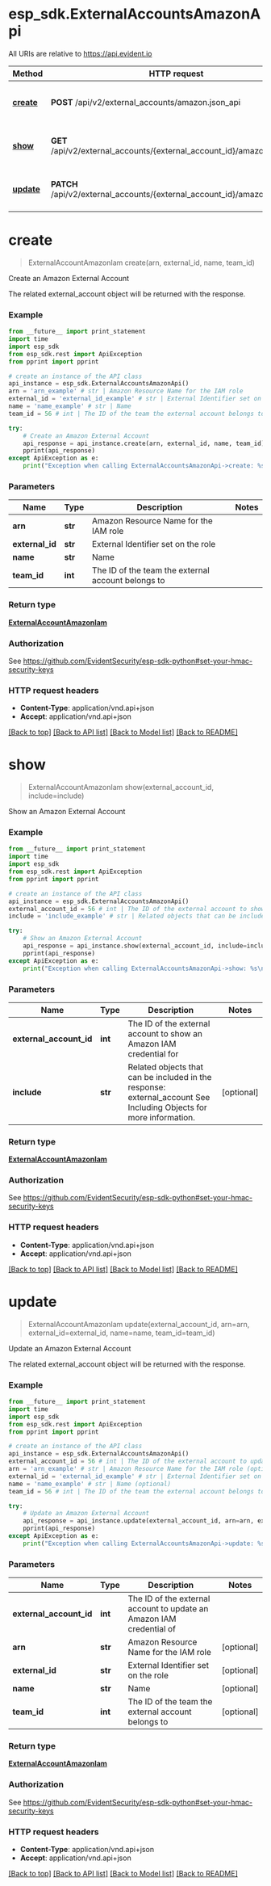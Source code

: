# esp_sdk.ExternalAccountsAmazonApi

All URIs are relative to https://api.evident.io

Method | HTTP request | Description
------------- | ------------- | -------------
[**create**](ExternalAccountsAmazonApi.md#create) | **POST** /api/v2/external_accounts/amazon.json_api | Create an Amazon External Account
[**show**](ExternalAccountsAmazonApi.md#show) | **GET** /api/v2/external_accounts/{external_account_id}/amazon.json_api | Show an Amazon External Account
[**update**](ExternalAccountsAmazonApi.md#update) | **PATCH** /api/v2/external_accounts/{external_account_id}/amazon.json_api | Update an Amazon External Account


# **create**
> ExternalAccountAmazonIam create(arn, external_id, name, team_id)

Create an Amazon External Account

 The related external_account object will be returned with the response.

### Example 
```python
from __future__ import print_statement
import time
import esp_sdk
from esp_sdk.rest import ApiException
from pprint import pprint

# create an instance of the API class
api_instance = esp_sdk.ExternalAccountsAmazonApi()
arn = 'arn_example' # str | Amazon Resource Name for the IAM role
external_id = 'external_id_example' # str | External Identifier set on the role
name = 'name_example' # str | Name
team_id = 56 # int | The ID of the team the external account belongs to

try: 
    # Create an Amazon External Account
    api_response = api_instance.create(arn, external_id, name, team_id)
    pprint(api_response)
except ApiException as e:
    print("Exception when calling ExternalAccountsAmazonApi->create: %s\n" % e)
```

### Parameters

Name | Type | Description  | Notes
------------- | ------------- | ------------- | -------------
 **arn** | **str**| Amazon Resource Name for the IAM role | 
 **external_id** | **str**| External Identifier set on the role | 
 **name** | **str**| Name | 
 **team_id** | **int**| The ID of the team the external account belongs to | 

### Return type

[**ExternalAccountAmazonIam**](ExternalAccountAmazonIam.md)

### Authorization

See https://github.com/EvidentSecurity/esp-sdk-python#set-your-hmac-security-keys

### HTTP request headers

 - **Content-Type**: application/vnd.api+json
 - **Accept**: application/vnd.api+json

[[Back to top]](#) [[Back to API list]](../README.md#documentation-for-api-endpoints) [[Back to Model list]](../README.md#documentation-for-models) [[Back to README]](../README.md)

# **show**
> ExternalAccountAmazonIam show(external_account_id, include=include)

Show an Amazon External Account



### Example 
```python
from __future__ import print_statement
import time
import esp_sdk
from esp_sdk.rest import ApiException
from pprint import pprint

# create an instance of the API class
api_instance = esp_sdk.ExternalAccountsAmazonApi()
external_account_id = 56 # int | The ID of the external account to show an Amazon IAM credential for
include = 'include_example' # str | Related objects that can be included in the response:  external_account See Including Objects for more information. (optional)

try: 
    # Show an Amazon External Account
    api_response = api_instance.show(external_account_id, include=include)
    pprint(api_response)
except ApiException as e:
    print("Exception when calling ExternalAccountsAmazonApi->show: %s\n" % e)
```

### Parameters

Name | Type | Description  | Notes
------------- | ------------- | ------------- | -------------
 **external_account_id** | **int**| The ID of the external account to show an Amazon IAM credential for | 
 **include** | **str**| Related objects that can be included in the response:  external_account See Including Objects for more information. | [optional] 

### Return type

[**ExternalAccountAmazonIam**](ExternalAccountAmazonIam.md)

### Authorization

See https://github.com/EvidentSecurity/esp-sdk-python#set-your-hmac-security-keys

### HTTP request headers

 - **Content-Type**: application/vnd.api+json
 - **Accept**: application/vnd.api+json

[[Back to top]](#) [[Back to API list]](../README.md#documentation-for-api-endpoints) [[Back to Model list]](../README.md#documentation-for-models) [[Back to README]](../README.md)

# **update**
> ExternalAccountAmazonIam update(external_account_id, arn=arn, external_id=external_id, name=name, team_id=team_id)

Update an Amazon External Account

 The related external_account object will be returned with the response.

### Example 
```python
from __future__ import print_statement
import time
import esp_sdk
from esp_sdk.rest import ApiException
from pprint import pprint

# create an instance of the API class
api_instance = esp_sdk.ExternalAccountsAmazonApi()
external_account_id = 56 # int | The ID of the external account to update an Amazon IAM credential of
arn = 'arn_example' # str | Amazon Resource Name for the IAM role (optional)
external_id = 'external_id_example' # str | External Identifier set on the role (optional)
name = 'name_example' # str | Name (optional)
team_id = 56 # int | The ID of the team the external account belongs to (optional)

try: 
    # Update an Amazon External Account
    api_response = api_instance.update(external_account_id, arn=arn, external_id=external_id, name=name, team_id=team_id)
    pprint(api_response)
except ApiException as e:
    print("Exception when calling ExternalAccountsAmazonApi->update: %s\n" % e)
```

### Parameters

Name | Type | Description  | Notes
------------- | ------------- | ------------- | -------------
 **external_account_id** | **int**| The ID of the external account to update an Amazon IAM credential of | 
 **arn** | **str**| Amazon Resource Name for the IAM role | [optional] 
 **external_id** | **str**| External Identifier set on the role | [optional] 
 **name** | **str**| Name | [optional] 
 **team_id** | **int**| The ID of the team the external account belongs to | [optional] 

### Return type

[**ExternalAccountAmazonIam**](ExternalAccountAmazonIam.md)

### Authorization

See https://github.com/EvidentSecurity/esp-sdk-python#set-your-hmac-security-keys

### HTTP request headers

 - **Content-Type**: application/vnd.api+json
 - **Accept**: application/vnd.api+json

[[Back to top]](#) [[Back to API list]](../README.md#documentation-for-api-endpoints) [[Back to Model list]](../README.md#documentation-for-models) [[Back to README]](../README.md)

